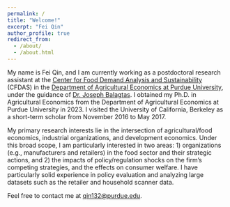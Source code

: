 ```yaml
---
permalink: /
title: "Welcome!"
excerpt: "Fei Qin"
author_profile: true
redirect_from: 
  - /about/
  - /about.html
---
```

My name is Fei Qin, and I am currently working as a postdoctoral research assistant at the [Center for Food Demand Analysis and Sustainability](https://ag.purdue.edu/cfdas/) (CFDAS) in the [Department of Agricultural Economics at Purdue University](https://ag.purdue.edu/department/agecon/), under the guidance of [Dr. Joseph Balagtas](https://ag.purdue.edu/directory/balagtas). I obtained my Ph.D. in Agricultural Economics from the Department of Agricultural Economics at Purdue University in 2023. I visited the University of California, Berkeley as a short-term scholar from November 2016 to May 2017.

My primary research interests lie in the intersection of agricultural/food economics, industrial organizations, and development economics. Under this broad scope, I am particularly interested in two areas: 1) organizations (e.g., manufacturers and retailers) in the food sector and their strategic actions, and 2) the impacts of policy/regulation shocks on the firm’s competing strategies, and the effects on consumer welfare. I have particularly solid experience in policy evaluation and analyzing large datasets such as the retailer and household scanner data.

Feel free to contact me at [qin132@purdue.edu](mailto:qin132@purdue.edu).

